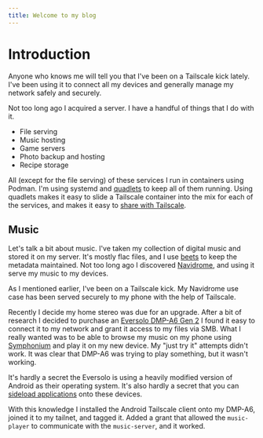 ```yaml
---
title: Welcome to my blog
---
```


# Introduction

Anyone who knows me will tell you that I've been on a Tailscale kick lately.
I've been using it to connect all my devices and generally manage my network safely and securely.

Not too long ago I acquired a server.
I have a handful of things that I do with it.

- File serving
- Music hosting
- Game servers
- Photo backup and hosting
- Recipe storage

All (except for the file serving) of these services I run in containers using Podman.
I'm using systemd and [quadlets](https://podman-desktop.io/blog/podman-quadlet) to keep all of them running.
Using quadlets makes it easy to slide a Tailscale container into the mix for each of the services, and makes it easy to [share with Tailscale](https://tailscale.com/kb/1084/sharing).

## Music

Let's talk a bit about music.
I've taken my collection of digital music and stored it on my server.
It's mostly flac files, and I use [beets](https://beets.io) to keep the metadata maintained.
Not too long ago I discovered [Navidrome](https://www.navidrome.org/), and using it serve my music to my devices.

As I mentioned earlier, I've been on a Tailscale kick.
My Navidrome use case has been served securely to my phone with the help of Tailscale.

Recently I decide my home stereo was due for an upgrade.
After a bit of research I decided to purchase an [Eversolo DMP-A6 Gen 2](https://www.eversolo.com/Product/index/model/DMP-A6+Gen+2/target/GmOiCZnWE6feq7k9e%5Bld%5D3ulg%3D%3D.html)
I found it easy to connect it to my network and grant it access to my files via SMB.
What I really wanted was to be able to browse my music on my phone using [Symphonium](https://symfonium.app/) and play it on my new device.
My "just try it" attempts didn't work.
It was clear that DMP-A6 was trying to play something, but it wasn't working.

It's hardly a secret the Eversolo is using a heavily modified version of Android as their operating system.
It's also hardly a secret that you can [sideload applications](https://www.eversolo.com/Support/support_guide/guide_target/J7gTZpYWB63eq7k9e%5Bld%5D3ulg%3D%3D.html) onto these devices.

With this knowledge I installed the Android Tailscale client onto my DMP-A6, joined it to my tailnet, and tagged it.
Added a grant that allowed the `music-player` to communicate with the `music-server`, and it worked.
